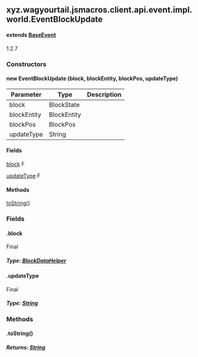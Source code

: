 

xyz.wagyourtail.jsmacros.client.api.event.impl.world.EventBlockUpdate
---------------------------------------------------------------------

#### extends [BaseEvent](1.9.2/xyz/wagyourtail/jsmacros/core/event/BaseEvent.html)

1.2.7

### Constructors

#### new EventBlockUpdate (block, blockEntity, blockPos, updateType)

| Parameter | Type | Description |
|---|---|---|
| block | BlockState |  |
| blockEntity | BlockEntity |  |
| blockPos | BlockPos |  |
| updateType | String |  |



#### Fields

[block](#block)
F


[updateType](#updateType)
F



#### Methods

[toString()](#toString-)



### Fields

#### .block

Final

##### Type: [BlockDataHelper](1.9.2/xyz/wagyourtail/jsmacros/client/api/helpers/world/BlockDataHelper.html)



#### .updateType

Final

##### Type: [String](https://docs.oracle.com/javase/8/docs/api/index.html?java/lang/String.html)



### Methods

#### .toString()


##### Returns: [String](https://docs.oracle.com/javase/8/docs/api/index.html?java/lang/String.html)




